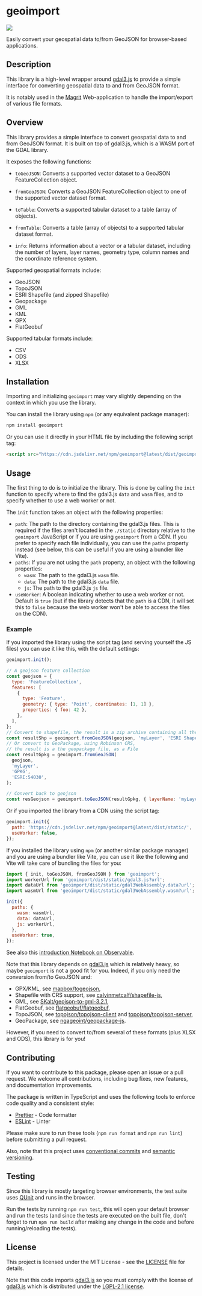 # geoimport

<a href="https://www.npmjs.com/package/geoimport"><img src="https://img.shields.io/npm/v/geoimport" /></a>

Easily convert your geospatial data to/from GeoJSON for browser-based applications.

## Description

This library is a high-level wrapper around [gdal3.js](https://github.com/bugra9/gdal3.js) to provide a simple
interface for converting geospatial data to and from GeoJSON format.

It is notably used in the [Magrit](https://github.com/riatelab/magrit) Web-application to handle
the import/export of various file formats.

## Overview

This library provides a simple interface to convert geospatial data to and from GeoJSON format.
It is built on top of gdal3.js, which is a WASM port of the GDAL library.

It exposes the following functions:

- `toGeoJSON`: Converts a supported vector dataset to a GeoJSON FeatureCollection object.
- `fromGeoJSON`: Converts a GeoJSON FeatureCollection object to one of the supported vector dataset format.

- `toTable`: Converts a supported tabular dataset to a table (array of objects).
- `fromTable`: Converts a table (array of objects) to a supported tabular dataset format.

- `info`: Returns information about a vector or a tabular dataset, including the number of layers,
  layer names, geometry type, column names and the coordinate reference system.

Supported geospatial formats include:

- GeoJSON
- TopoJSON
- ESRI Shapefile (and zipped Shapefile)
- Geopackage
- GML
- KML
- GPX
- FlatGeobuf

Supported tabular formats include:

- CSV
- ODS
- XLSX

## Installation

Importing and initializing `geoimport` may vary slightly depending on the context in which
you use the library.

You can install the library using `npm` (or any equivalent package manager):

```bash
npm install geoimport
```

Or you can use it directly in your HTML file by including the following script tag:

```html
<script src="https://cdn.jsdelivr.net/npm/geoimport@latest/dist/geoimport.min.js"></script>
```

## Usage

The first thing to do is to initialize the library. This is done by calling the `init` function to specify where
to find the gdal3.js `data` and `wasm` files, and to specify whether to use a web worker or not.

The `init` function takes an object with the following properties:
- `path`: The path to the directory containing the gdal3.js files. This is required if the files aren't located in the
  `./static` directory relative to the `geoimport` JavaScript or if you are using `geoimport` from a CDN.
  If you prefer to specify each file individually, you can use the `paths` property instead (see below, this can
  be useful if you are using a bundler like Vite).
- `paths`: If you are not using the `path` property, an object with the following properties:
  - `wasm`: The path to the gdal3.js `wasm` file.
  - `data`: The path to the gdal3.js `data` file.
  - `js`: The path to the gdal3.js `js` file.
- `useWorker`: A boolean indicating whether to use a web worker or not. Default is `true` (but if the library detects
  that the `path` is a CDN, it will set this to `false`
  because the web worker won't be able to access the files on the CDN).

### Example

If you imported the library using the script tag (and serving yourself the JS files) you can use it like this,
with the default settings:

```js
geoimport.init();

// A geojson feature collection
const geojson = {
  type: 'FeatureCollection',
  features: [
    {
      type: 'Feature',
      geometry: { type: 'Point', coordinates: [1, 1] },
      properties: { foo: 42 },
    },
  ],
};
// Convert to shapefile, the result is a zip archive containing all the layers, as a File
const resultShp = geoimport.fromGeoJSON(geojson, 'myLayer', 'ESRI Shapefile');
// Or convert to GeoPackage, using Robinson CRS,
// the result is a the geopackage file, as a File
const resultGpkg = geoimport.fromGeoJSON(
  geojson,
  'myLayer',
  'GPKG',
  'ESRI:54030',
);

// Convert back to geojson
const resGeojson = geoimport.toGeoJSON(resultGpkg, { layerName: 'myLayer' });
```

Or if you imported the library from a CDN using the script tag:

```js
geoimport.init({
  path: 'https://cdn.jsdelivr.net/npm/geoimport@latest/dist/static/',
  useWorker: false,
});

```

If you installed the library using `npm` (or another similar package manager) and you are using a bundler like Vite,
you can use it like the following  and Vite will take care of bundling the files for you:

```js
import { init, toGeoJSON, fromGeoJSON } from 'geoimport';
import workerUrl from 'geoimport/dist/static/gdal3.js?url';
import dataUrl from 'geoimport/dist/static/gdal3WebAssembly.data?url';
import wasmUrl from 'geoimport/dist/static/gdal3WebAssembly.wasm?url';

init({
  paths: {
    wasm: wasmUrl,
    data: dataUrl,
    js: workerUrl,
  },
  useWorker: true,
});
```

See also this [introduction Notebook on Observable](https://observablehq.com/@mthh/hello-geoimport).

Note that this library depends on [gdal3.js](https://github.com/bugra9/gdal3.js) which is relatively heavy,
so maybe `geoimport` is not a good fit for you. Indeed, if you only need the conversion from/to GeoJSON and:

- GPX/KML, see [mapbox/togeojson](https://github.com/mapbox/togeojson),
- Shapefile with CRS support, see [calvinmetcalf/shapefile-js](https://github.com/calvinmetcalf/shapefile-js),
- GML, see [SKalt/geojson-to-gml-3.2.1](https://github.com/SKalt/geojson-to-gml-3.2.1),
- FlatGeobuf, see [flatgeobuf/flatgeobuf](https://github.com/flatgeobuf/flatgeobuf),
- TopoJSON, see [topojson/topojson-client](https://github.com/topojson/topojson-client/) and [topojson/topojson-server](https://github.com/topojson/topojson-server/),
- GeoPackage, see [ngageoint/geopackage-js](https://github.com/ngageoint/geopackage-js).

However, if you need to convert to/from several of these formats (plus XLSX and ODS), this library is for you!

## Contributing

If you want to contribute to this package, please open an issue or a pull request.
We welcome all contributions, including bug fixes, new features, and documentation improvements.

The package is written in TypeScript and uses the following tools to enforce code quality and a consistent style:

- [Prettier](https://prettier.io/) - Code formatter
- [ESLint](https://eslint.org/) - Linter

Please make sure to run these tools (`npm run format` and `npm run lint`) before submitting a pull request.

Also, note that this project uses [conventional commits](https://www.conventionalcommits.org/en/v1.0.0/)
and [semantic versioning](https://semver.org/).

## Testing

Since this library is mostly targeting browser environments, the test suite uses [QUnit](https://qunitjs.com/) and runs in the browser.

Run the tests by running `npm run test`, this will open your default browser and run the tests (and since the tests are executed on the built file,
don't forget to run `npm run build` after making any change in the code and before running/reloading the tests).

## License

This project is licensed under the MIT License - see the [LICENSE](LICENSE) file for details.

Note that this code imports [gdal3.js](https://github.com/bugra9/gdal3.js) so you must comply with the license of
[gdal3.js](https://github.com/bugra9/gdal3.js/blob/master/LICENSE)
which is distributed under the [LGPL-2.1 license](https://www.gnu.org/licenses/old-licenses/lgpl-2.1.html).
